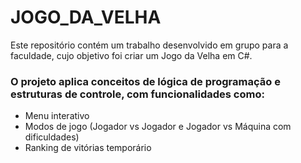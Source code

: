 <h1>JOGO_DA_VELHA</h1>

<p>Este repositório contém um trabalho desenvolvido em grupo para a faculdade, cujo objetivo foi criar um Jogo da Velha em C#.<br></p>

<h3>O projeto aplica conceitos de lógica de programação e estruturas de controle, com funcionalidades como:<br></h3>
<ul>
  <li>Menu interativo</li>
  <li>Modos de jogo (Jogador vs Jogador e Jogador vs Máquina com dificuldades)</li>
  <li>Ranking de vitórias temporário</li>
</ul>
